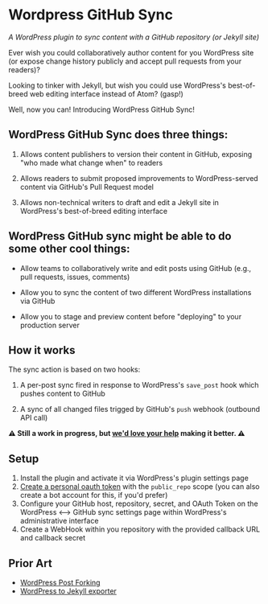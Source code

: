 # Wordpress GitHub Sync

*A WordPress plugin to sync content with a GitHub repository (or Jekyll site)*

Ever wish you could collaboratively author content for you WordPress site (or expose change history publicly and accept pull requests from your readers)?

Looking to tinker with Jekyll, but wish you could use WordPress's best-of-breed web editing interface instead of Atom? (gasp!)

Well, now you can! Introducing WordPress GitHub Sync!

## WordPress GitHub Sync does three things:

1. Allows content publishers to version their content in GitHub, exposing "who made what change when" to readers

2. Allows readers to submit proposed improvements to WordPress-served content via GitHub's Pull Request model

3. Allows non-technical writers to draft and edit a Jekyll site in WordPress's best-of-breed editing interface

## WordPress GitHub sync might be able to do some other cool things:

* Allow teams to collaboratively write and edit posts using GitHub (e.g., pull requests, issues, comments)

* Allow you to sync the content of two different WordPress installations via GitHub

* Allow you to stage and preview content before "deploying" to your production server

## How it works

The sync action is based on two hooks:

1. A per-post sync fired in response to WordPress's `save_post` hook which pushes content to GitHub

2. A sync of all changed files trigged by GitHub's `push` webhook (outbound API call)

**:warning: Still a work in progress, but [we'd love your help](https://github.com/benbalter/wordpress-github-sync/issues) making it better. :warning:**

## Setup

1. Install the plugin and activate it via WordPress's plugin settings page
2. [Create a personal oauth token](https://github.com/settings/tokens/new) with the `public_repo` scope (you can also create a bot account for this, if you'd prefer)
3. Configure your GitHub host, repository, secret,  and OAuth Token on the WordPress <--> GitHub sync settings page within WordPress's administrative interface
4. Create a WebHook within you repository with the provided callback URL and callback secret

## Prior Art

* [WordPress Post Forking](https://github.com/post-forking/post-forking)
* [WordPress to Jekyll exporter](https://github.com/benbalter/wordpress-to-jekyll-exporter)
